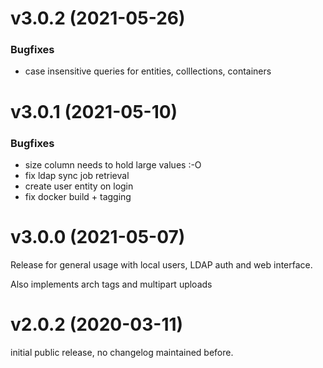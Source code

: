 
# v3.0.2 (2021-05-26)

### Bugfixes

- case insensitive queries for entities, colllections, containers

# v3.0.1 (2021-05-10)

### Bugfixes

- size column needs to hold large values :-O
- fix ldap sync job retrieval
- create user entity on login
- fix docker build + tagging

# v3.0.0 (2021-05-07)

Release for general usage with local users, LDAP auth and web interface.

Also implements arch tags and multipart uploads

# v2.0.2 (2020-03-11)

initial public release, no changelog maintained before.
